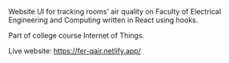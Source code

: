 Website UI for tracking rooms' air quality on Faculty of Electrical Engineering and Computing written in React using hooks.

Part of college course Internet of Things.

Live website: https://fer-qair.netlify.app/